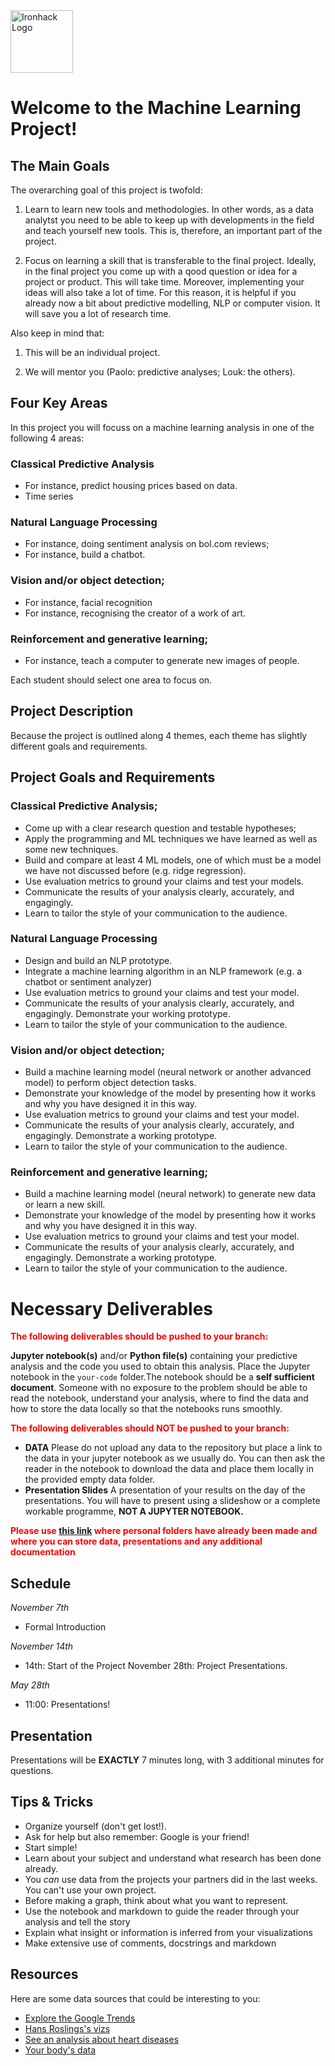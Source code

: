 <img src="https://bit.ly/2VnXWr2" alt="Ironhack Logo" width="100"/>



# Welcome to the Machine Learning Project!

## The Main Goals 

The overarching goal of this project is twofold:

1. Learn to learn new tools and methodologies. In other words, as a data analytst you need to be able to keep up with developments in the field and teach yourself new tools. This is, therefore, an important part of the project. 

2. Focus on learning a skill that is transferable to the final project. Ideally, in the final project you come up with a qood question or idea for a project or product. This will take time. Moreover, implementing your ideas will also take a lot of time. For this reason, it is helpful if you already now a bit about predictive modelling, NLP or computer vision. It will save you a lot of research time. 

Also keep in mind that:

1. This will be an individual project.

2. We will mentor you (Paolo: predictive analyses; Louk: the others). 

## Four Key Areas  

In this project you will focuss on a machine learning analysis in one of the following 4 areas:

### Classical Predictive Analysis
* For instance, predict housing prices based on data.
* Time series 
### Natural Language Processing
* For instance, doing sentiment analysis on bol.com reviews;
* For instance, build a chatbot. 
### Vision and/or object detection;
* For instance, facial recognition 
* For instance, recognising the creator of a work of art.
### Reinforcement and generative learning;
* For instance, teach a computer to generate new images of people.  

Each student should select one area to focus on. 

## Project Description

Because the project is outlined along 4 themes, each theme has slightly different goals and requirements.  

## Project Goals and Requirements 

### Classical Predictive Analysis;
* Come up with a clear research question and testable hypotheses;
* Apply the programming and ML techniques we have learned as well as some new techniques. 
* Build and compare at least 4 ML models, one of which must be a model we have not discussed before (e.g. ridge regression).
* Use evaluation metrics to ground your claims and test your models. 
* Communicate the results of your analysis clearly, accurately, and engagingly. 
* Learn to tailor the style of your communication to the audience.

### Natural Language Processing
* Design and build an NLP prototype. 
* Integrate a machine learning algorithm in an NLP framework (e.g. a chatbot or sentiment analyzer)  
* Use evaluation metrics to ground your claims and test your model. 
* Communicate the results of your analysis clearly, accurately, and engagingly. Demonstrate your working prototype. 
* Learn to tailor the style of your communication to the audience.

### Vision and/or object detection;
* Build a machine learning model (neural network or another advanced model) to perform object detection tasks. 
* Demonstrate your knowledge of the model by presenting how it works and why you have designed it in this way. 
* Use evaluation metrics to ground your claims and test your model. 
* Communicate the results of your analysis clearly, accurately, and engagingly. Demonstrate a working prototype. 
* Learn to tailor the style of your communication to the audience.

### Reinforcement and generative learning;
* Build a machine learning model (neural network) to generate new data or learn a new skill.  
* Demonstrate your knowledge of the model by presenting how it works and why you have designed it in this way. 
* Use evaluation metrics to ground your claims and test your model. 
* Communicate the results of your analysis clearly, accurately, and engagingly. Demonstrate a working prototype. 
* Learn to tailor the style of your communication to the audience.





# Necessary Deliverables

**<span style="color:red">The following deliverables should be pushed to your branch:</span>**

**Jupyter notebook(s)** and/or **Python file(s)** containing your predictive analysis and the code you used to obtain this analysis. Place the Jupyter notebook in the `your-code` folder.The notebook should be a **self sufficient document**. Someone with no exposure to the problem should be able to read the notebook, understand your analysis, where to find the data and how to store the data locally so that the notebooks runs smoothly.<br>

**<span style="color:red">The following deliverables should NOT be pushed to your branch:</span>** <br>
- **DATA** Please do not upload any data to the repository but place a link to the data in your jupyter notebook as we usually do. You can then ask the reader in the notebook to download the data and place them locally in the provided empty data folder. 
- **Presentation Slides** A presentation of your results on the day of the presentations. You will have to present using a slideshow or a complete workable programme, **NOT A JUPYTER NOTEBOOK.** <br>

**<span style="color:red">
Please use [this link](https://drive.google.com/drive/folders/1Ypxj9A3VvTXHLMbKCIOLES25ohLhlGpF?usp=sharing) where  personal folders have already been made and where you can store data, presentations and any additional documentation </span>** 
  
<a name="schedule"></a>

## Schedule 


*November 7th*
* Formal Introduction

*November 14th*
* 14th: Start of the Project
November 28th: Project Presentations. 

*May 28th*
* 11:00: Presentations! 

<a name="presentation"></a>

## Presentation  
Presentations will be **EXACTLY** 7 minutes long, with 3 additional minutes for questions. 

<a name="tips-&-tricks"></a>

## Tips & Tricks
* Organize yourself (don't get lost!).
* Ask for help but also remember: Google is your friend!
* Start simple! 
* Learn about your subject and understand what research has been done already.
* You *can* use data from the projects your partners did in the last weeks. You can't use your own project.
* Before making a graph, think about what you want to represent.
* Use the notebook and markdown to guide the reader through your analysis and tell the story
* Explain what insight or information is inferred from your visualizations
* Make extensive use of comments, docstrings and markdown

<a name="resources"></a>

## Resources
Here are some data sources that could be interesting to you:  
* [Explore the Google Trends](http://pages.today/trends4)  
* [Hans Roslings's vizs](http://b.link/ted52)  
* [See an analysis about heart diseases](http://b.link/kaggle10)  
* [Your body's data](http://body.media/ted6)



